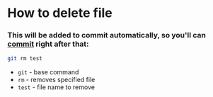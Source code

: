 # How to delete file

### This will be added to commit automatically, so you'll can [commit](/git/how-to-commit) right after that:

```bash
git rm test
```

- `git` - base command
- `rm` - removes specified file
- `test` - file name to remove


